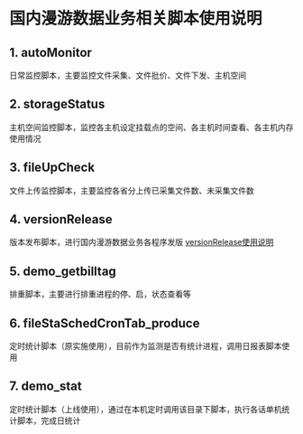 # 国内漫游数据业务相关脚本使用说明
## 1. autoMonitor
日常监控脚本，主要监控文件采集、文件批价、文件下发、主机空间
## 2. storageStatus
主机空间监控脚本，监控各主机设定挂载点的空间、各主机时间查看、各主机内存使用情况
## 3. fileUpCheck
文件上传监控脚本，主要监控各省分上传已采集文件数、未采集文件数
## 4. versionRelease
版本发布脚本，进行国内漫游数据业务各程序发版
[versionRelease使用说明](https://github.com/francisXKF/test/blob/master/help.md)
## 5. demo_getbilltag
排重脚本，主要进行排重进程的停、启，状态查看等
## 6. fileStaSchedCronTab_produce
定时统计脚本（原实施使用），目前作为监测是否有统计进程，调用日报表脚本使用
## 7. demo_stat
定时统计脚本（上线使用），通过在本机定时调用该目录下脚本，执行各话单机统计脚本，完成日统计
